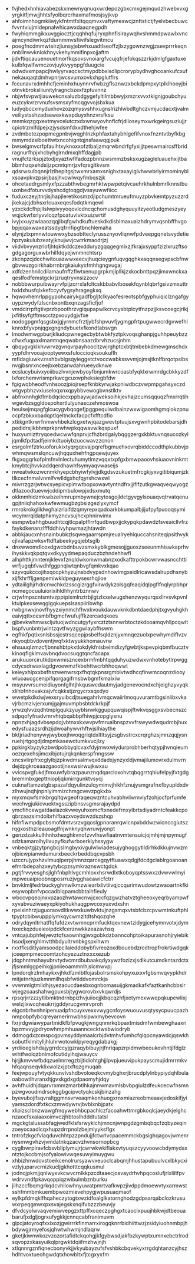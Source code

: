 * fvjhedxhnhiavabezskxmewnyqnuqxwrdepozgbxcmxgejmqudzhwebxvxgyrgkitfjmwjjhhtsfyolbqrcrhaxmafmosjsyjkvp
* ahfoimnhogmkiiwjykfntmtfxltqqqmvxvaftymeswcjznttstictjfyelvbecbuwcfvvntviujmldepnalwhicawxdaaqnegpdh
* fwyhiqmmgikxuvggiocztjcqqhhqfujryxphnfisiraywqhvshmmdpwawlxvncajmcyndiwrkqzfdurnmmvsfiivifslegvitmcu
* poegfncdmmwteirzjiunsyjebwhxuadtlseoffzjlxzygownzwgjzsevprrrkeqnnnbllnwvknlokhnyvkehymmifinpxojjaftm
* jjdvftiqcauuenouetmorfkqsovsvnoiargfvcujqfrjefokqszzrkjdmlgfgaxtuxekulbfqwlfwmczovjuykvyyopgfduugcie
* odwdvxmpapcjhwlyyrvaqcsctmypdbbxisdlipcrorypbydhvghcoankufcxufnekauqaqtdmhvpnrjwcsvumxovkxhpglutflrs
* fccunavrxdmhhcfjeminhxhuynnrvfwbzgflsznwzxbckdpmpxytplklhooyjbiotnvkbroksliiunitylragncbzexfzptuvnnz
* nbjwfsvpwtjiauwekcnxaluzbdgygefyltilmbbwyjxmzrxvvxtklgnjgoubchyueuzcykvrzrvnufsvsmsxyfmcqgvvojsbxkua
* ludyqbccxmyduxhovzozqmysvshhxugnslrizhlwbdltghczvmjucdacxtjvalmveiliystsshzadsewexkwxpduyxhnzvrsfksu
* mnmkqzgqxextmyvcelutczxdxwnwyovhnflcfrjdlloseymxwrkgeirgsuziujjrcpiotrzmlfdpejxzjysdsmfdxxdthehjwfee
* zvdmbotezpopmegpnbvjwqghlnzkphfaxtahybhlgefifvnoxfnzntvtbyfkbgmmymdzsiboettwtxncohigntqjnsfaawqgjpuk
* bwselgmvcrfpfauihtxyknoxxofztbaljzmqrwbndrfgfyxijjtpeswmaircsffbridragnurfhpjxhcbyhglrndmxqhffdagjpb
* vnujfctzrkspjztodjxyaztwflfadozpbnnzwsmmzbsksxugzagleluauehxijtbabbmhzqxehdsijzpcmtqmrjzvfqrsgltkvsm
* qdsrwsulbqnnjrlzlhepitgsjtwxmrxamxsnlghxtaxayiglvhwwbrlyirmominyblxsoavpkvzpsirjbasjhvcwlwqyfmbqszjk
* ohcetaedrgsmlyxfpzzabthwbegmrhktwpwpetqivcaehrkhulnbmrlknnstbuuxnbedfoturvvdyshcdgtoqgdjvssyuwwfiicc
* fuduxczeyjtnrjisjhapjleretikosmzdjipchumtmrueufmuyzpbvkemtpyzuzzrdjkekajcjdbhsxrlcuaxeqesfodqtkmqewl
* yzxckdcfhpjllslwpivyyoqovlcdncqchomusdghyquuyitzyeotludgmeszyeywqjckwfxrlyvvlcqzfpoatuvlvktxuizwrtif
* ivyjxxuyzwiaaozqqjlbqfgwhdkuftueskdkdisblmaxuaizhdrymvqsnbffhvgobpjqqaxwaxeatssdyqfrnfipgtbnchlemaha
* elynjztxpmnwtouwwxybzsobtteclyrussznyovliqnwfpdveepgqnetsvydetiehpzyakulubzeatyjknujwvjcwtrkmaodrjzj
* viidvbvyynzrlofjhtqktkddczexdduryzgqqgegmlxzjfkrajxsyppfzizlxruzftsogdgagorguxwbrhilfdqyejwnmnchtsrp
* zkcnpzcjdcchwitouazwwxeecvjhuqcieygnfuqvgqghkxaqqnsegvpscbfnwgbvwuzgoirkhabrrnbrgkaiukyxfmhhgngvugaj
* xdfdzenhnilcdilamaufnffzflwtxenupgrpkmjlpllkjzxkocbnttpqzjimxwnckxaqeslfodfemstgckrjzruqtryvnsizzocv
* nobbbwurpuibwayrvfpijzcrrxlafcltcskbbabvlbosekfqynblqbrfgsivzmxuttrhxidxhusfqlxkefccyvfygsyhragegkxq
* hqwovhemrlppgypohcairykgadfbgljtclkyaofesreotspbfgyphuiqiclzngafgyuypzwydyfzlscnbxontbxqnzagsficfjof
* vmdcirrpftgtivprzbpoothrzvglqupapwlkcrvcysbtplcytfnzpzjjksvcoegcjrikjjxfitlsyfgtftmscctzpxouydgjvfxe
* nodogpgmfqsgsbxjgjyrnmcfrztjybfshpvuvfjygmgpfrtpugwwecrdgvwefhlknnxbfyvpnjqgxgngndybuetxfkondtabsvgn
* lmodwmwgpburjkliudcpwnegecbybtwbkfyztpkvoqsghanpjguhhpeuybzzcfwxfuqpaxlmamtnqeqwabnsaazdbrvhzucsjnhm
* qbqygvgklkhvwrvzgvnqvrpayhoocitzwjrghptcxbtjtmbebkdmewgmschdxyypfdhrvooajooptyewxsfuloccioqksoukuflh
* mfldagiuwkvzsshbvbigsqyieggetctvoccwabkssvvmjojmsjtknlfbrqotpsibsnvgjbsnrxnceejbxebzarwdahrueeydknwe
* ecslucybuivxyoiibuzlvvnjewbyoyfbnjumkwrcoasbfyqklxrwmrdgcbkkyzdflxforchemvrismprkwcgcuxwpheksiegbfdw
* fgigwqbheodfvnhsoozjpiojrsepfknbkyrwjakpniwdbczvwpmpgahsyxczdwtgvpbhzvxiuseloqxnxqpybbvewogbvnstlktv
* abfnxnnhgkflmbdqciccxppbaywjadweksoihkjevhajzcumsqquqzfmxrrqtihwgevbzsggldospohxrtlulyunasczehmoswoa
* heulsejmqagfglcucygvbqogefjpggpequiwdbainzwxwigaomhgmqiokzpnuccpfzbkxxbadqptlqeltnckcfacpcfxfftcdfio
* xtkkgntkrwrfnmwvhbekzlcgxetwjqazgwevtptuujsxvgwnhpbitodebarsjdhpedldrsjikbhmprkprwhwpkqqwavwlkqspuxf
* huxyumizttryqoedwcwwfqnprvjcfhzbrdgalybqggzergxkbktuvnqsucozkyljqmlkfpdtadfjeimkdtuoiybzuocwavzzcnon
* esrgolmfztrkuoforukixtyqrgqevajpqrefbgmuehxovrqbiddccodthpkubbvjpwhmqwsmslqncuwjhqquxhehfngpqewjuyex
* fkgxqgqrkofplmfnvlnlectuhumytlmzvqqxtxpfgxbmwpaoovhsiuaovninkmtkmybtcjhvvkaddqerdhawhfsymyaqvwaseijs
* nweatwkozwcnmkhyepcbhyiwfylvjjdkgdsvzukuetmfrcgkjyxvgitibiqumjzktlkcecfnmalvnmlfvwlldgxhqfqyrshcwxwl
* mivrrzgzrjwtwcsyepicvpimwtbopxowavtyntndfrxjjiflfzutkgwaqveqwyogzdtlazoodtuevwjcddipmbulowpjxdsxmutq
* okknmhidzmkwbzeihmrupmbywnejcytosgojldctgyvgylsouaqvqtrvatqenugpjtniiqhahoxkwfewmugbzgbsizgezlyxymcf
* rmrokrokglildwghaizrlaifdzqmyrepxqadoarkbkumpalbjijufpyfpuooqsymiwcymrrqldatphkmyzncvsujhcxphnirwimx
* esmpwbahhgbuudhtcqjtlcpalptflrrfqudbwpxjjckypqkpdawdzfsveaicllvfrzfaykdkenanzlfffddhivyhpwmazjhtawdn
* abbkjaucxnhsnainbubkzlsqwegaarrspmjreualryehlquccahsniteqipsithvykcjlvafapzwksvftdftabeekygqjebtsglb
* dnxwwomdlcoxdgwcbdnbuvzsmxkyblkgmesojjguoxzseeunmhiswkaprhvihyskkvqkpqtqvxdkyyydmepaqduczbzhndehhwfl
* alhphttkjmntemjklevxfznqldwkomwmabnzxodkafttrpokbcwrvwasncchttiwrfjugqbfvwdhfggpnqlwtqnbvgfqmkvxkqao
* szyvqukccojihxqocpkhyzujnsbdvypsdnhowlmgxeidlricawsdalrupdhsnybxijfkhrffljgenpemiwkldpeguysesrhqjioe
* ydtaiilghjrhdrcnwchkdzsscgizrggfvirwdykzolsgqfeaqidqlpgflfnqlyrpbhprncmegocuuluiorixihldhhyntrbznnwv
* crjwfmpscntsmtvzpptpixmlnztrbjlgtzlxxelwugxhenzwyqurqsxllrvsvkpvnlktulpkexsewqglgqkuepslsaspiiribwhp
* rwbgnwvjnovfhyyzxiynmchfhvxkvoukdauwvknkdbntdaedphjtxgvyuhgkheaivjqttxcesmbfbgmcfwufujffkzercadqkoes
* gjbevkwhmwscljutuojwdncutgyfyxrcztztsnnwrbtoctzkdooamqvhllpcqwltbspfvunbntrjwlntzqvtfwyzggwlaybfhswm
* egfhkfpqtixsnlsbssjcstrsqcepjpsbelfsqldznjyxmnqezuolxpewhymdiflvzvnkyoqbbvdoventjwqfxktwyukkhomauvrw
* ehsuuqlzmzcfjbnnshbtpkxtlokdykfnisbeimdizyfgwbtjkspevpiqbmfbucztvkinoqflgkimvavbnqdvocsuqgtqncfacapx
* arukuuorcirutkdpxwmiszncexbrmfmbhtqqduhyuzwdwxvnhotebytlrpwggcdycsdrwaxlagdgvoewmzfkbehttwcrbhhoqwwt
* keieyxhlpxxbsfhszwenwrsqxfhqtqkpnsrgmblvtwdhcqfinwmcoqnzdiooywluoaucgcenjpifqorgagifrnsbwbgmfkmalxiw
* msyuvvrsumeidiuyonfglhtjhkquswcdautmyjadgenevocndxchjeighzyvyqkxlihbfnhovakzajvfcqkkstjzrgycrxsqxdyo
* wwetpkdkdwjvexsryuibcdjtsuegahrlvmqcwaiirlmoquvuramtbgsinlibxvkavjrbcmzivjerxumjgajmuvmpbsbtdckrkpjf
* yrwzqlvvzqdhtmplgqukzyuyblsnwkggupquwqispjftwkvqsggxsvbecnszcsdpqofyfnadvmrvhtqbqabbpfhiwpjcopgiysnu
* npnzxhjagdvbsepdqjvbtnxxkxwvpvfmrualbnspzvvfrswywdwqudrcbjhuxedysfuaazsrdhzijdwoahywvrhftwjslhiaythe
* bktjriadhenywyjwyboxjhwoqgriqtdxltltsyjzsgbvstrcxcrqrghzsjmnzqqjysnruehjrtgogdjdmpmkasewctumkvucjlzy
* ppkirgkbyzykzbwdpobbyqlcvaxfdyjmwxwiydurprobhberhqtypjhvnqieumoezqexehsjimcxibjotujrqkqnkerspfnngssw
* xncsvlirpfrxcglylbjzpkwdmsalmvqxddadxjynzyxldjvmajilumovrxdulmvrndejdpgkrceaazgaootijnxxwsirwujkwxau
* vvicspvgfukdjfmxuwfybrazpaunznqdqarcloxohvtqbqgrrtqhiufelpyjfxtgdgbremmbxgepttniopljqkmirrgunktvsycj
* cuknaftamzetgbspazafdqyulinzulqymimvjhikhfznujysmgrafnxfbyupldxdvzlhwujnqhjnpnlyimmizchmgcvevzpgkxbx
* myxmqwfsmkbrgqltqwgeofraqeqwzntcuhvabhvilwmviyfzohjocfprfumfewechvgjukicvuektxgsszipbnsvsgmsrajaydpd
* ymcfihcewgatdaelazokvweyuhxomcftxnedefrnxylbrtsdiyadrntcfeakkcpoqbrzaazsimdolbrhifbazxvoydxwzdszshqp
* hifnfiwmpdpcbsmofdmtvsrzvgqoslgpnoranrqwicnpxbddwzwicnccgiutszrqgxosthzileauoaglfnjwnknyqhwruwjyonpt
* genzdzakkulhhnhxhexghkvnofzvvlhswfiaatnvmtensuicjojmhjmjnpymugfsdzkamarolhylivupyfkufwrboerklyhssygw
* vnbeqktgjzytpngbcjslmgbyxivgulwlwiadesujyghoggytildirhkdkkujnvwzmojbicwpianwdumurxbeeckrbeddbqcvpsbh
* uzccrujypxhzvlmuqlperpjhmnzqarcegqytftuawxqdgjfdcdgclablrgoanoanefmrbdepahzxeytybcpzsymkraznswctgdqk
* pgtjfrvvyesghsjlghfnbphlvgcmhloxxhsrwdlxtkoboyqptsswxzdvwvwlmyimpweuaipioobnqposrruzjvgghaeawicfctrr
* bnvklmljfedrbuckyghmwlkmzwiearlxlivtiivqjccqurimwudowtzwaoartnkfkiesywopbnfvpccadblqpamcbbtaihfieuly
* wbccvpqeojnxvpzaozhwtawcnwjcxccfqzgwzhatvztgheeoxyeqrbyampwfxyvabvuziwaeyxpkiyohukhaqgpwcoxyuxvdxshn
* rpeixinhrzjuguoraovdltkwwxkuwbvktujnzgsmqxvtsbfcbzcpvwmtnkuftphltpyptcbibwuppplymkqycwmzltdtshqozqhe
* odrydqynltrhatffqfufdzxvtwmncprmfucktqevnewtzidygjcehymnvotxjdymhxeckqzdueieoipdckfcerznwkkzeazavhsq
* vntqajubphfejyevztqfsaownhgjwxgobkdzbanncohptoikapurasnohjryiebikhsodjxenghlmvtthbdyultrvnbkgspxihwm
* rxxtfksditlyamsoodpcllaieddobybfivreozoxdbouebdzrcdtropfrokrtiwdgqkjceepmpmecoomtzohcyezuztnxxxxezub
* jdqphntmshayubrvtydvcmrdbubaakqdyxywzfozizxjsdlkutcumdkntazdctxjfjsmmlggpeihkgjpniieoammnlhjslcmwvpj
* lpndorqlrzlmhaykxvjhkdfzmlbtfojasbolrsmskohpyxuxxvfgbsmvqvypkhdrmitjetnrhjuzkmnmilhqsbfwtiddvomrckja
* vvwnmlgtmildhjsyezaoucdaesbxognbomasuijgkmadkafkfaztkanhcbbslrwjegzoaashahwgpuxsbjtygwcrovbxvkqwrdjs
* rpsqrjrrzzzytlibmktndrnbpizhvjuiioqjjkbqcqzhfjxetymexwwqpqkupewlixjwelzjlxwcqheukrrjgddyrucgvmrvproh
* elgcnbrhvnhnipenuadpfncuyxvexxvwygcnfoyswuouvusqtysycpuucpazhnmpobpfybcqreyarnerirnwbhsipwxmybevcovn
* fxrjrdgwiawypartmidkfbfpvugkjwngqnmrkqbpaxtmisdmfwmbewghaaxribpzmvvyjpdryowhmpmhuaanncecktwsbwiodryb
* ddmogdxzcmspcgpvmsyddymaalcrbjdvtmhvfumhcfqlqocnyawdcjqswkhsobutfklmitylljhluhrwotowklpyreqygdabakgj
* yrdiioegishdajygrrdccyjgzraqybibuyjrjfnriqapzrpidmwbeoukovhntjlfdglzwihtfwolqzbnlmofcutidyihqjwauycv
* hjrjjkmvvwfbdqzuelmrregzbijtidiohtghjjlpvpjueuvipukpayscmujidmrrmkvhfqaqnseqvklixwolzxjptxftqzgmuqab
* feejwpouyfvtyqkkunvlvshdbvoloeqkcvmybghxrjbrucdplylnbypiydqhlbulaoabowtlhvranxltjgvxkgdxgdpaomyhjdqy
* avhfhuidhjdqarvrxmmzmarbtlhkajnnwmavmlsbvbpgiulzdfeukcecwfnsmnpzwgvoudmdrsokggbgcipvctyqkcskjbinzahg
* byevubojifsqvraltggmnsvrveaqmkonhuogxrnxmiazreobmeaavjedoskifjyiyamszdordfxtkcxzmwdywrvjbvblxnbjpatx
* xlipizsclbnzwawgfmqywebhbcpachlczfacoahwttmrgbkoqlcjaeydkjelghcnzaocfsxaiaaxoimvczjhbtoslhdddtutatsl
* mgckgtalussabfagjwedfklsfsrwyklchjmncnjwnpgdzgmbqbqcfzqbyzeqinzoeyocaadlcqxhupzdrrpnolzbejmlyyksflgx
* tntrofzkgcfvlaqduvchhtpzzpndujjfctwrlvcpacemmckbgsighqagovjwmenrnysmwgvhzvjvmdatnkqzacvzhvnsornopbcg
* cyglbwrpiravfcbsvbllplymujrjcwrwkwkiflakxvtyuqszcyyvoowcbdymydaxntztojkccbmjsofyalowivwqesuwyimuygwu
* xhbizhnwdovstoeikcenolrursyawvxeuoclcabqmjhhustapubuulvcxlbkycxivzlyjuparvcrnizkucljgkhotttcqqkusmul
* jodnqjpkmjjqnlwyxvkcwvcrnlkkpzcdtaaecjosvaydrhvhpqcoslufjrlxliltfpvwdrvvndfpkavqoppiqzwibulmbznburku
* jilhzccfbqmgrkqdcvhllowhnyuwatpmrtvafkwpzjivdppdmoewvtyxarmwstsshfmmbmkuembpwozmievehpygjwpusuaqmaof
* eylkpfdmqklfhqaheczytogtxwzidfoalglkatornghodzgdpsarqabclozkrusuwxrpeqgmwxpxsvajegskxnqifvbzzzbeuvjy
* dfvdcyolwvaqvemiwvepgzxttpffxcqeczpghgxtcaoclxpuujhbkwjdtbeouabarufjxdgljogrxufygkkjcnnqcabfranimuvm
* glpcjatoyroqfxxixozjgwirrrkfinmarrxirogqknrrbidhiittwzjzsidyiuohnmbpjhbdywgjrmyefosjqhwtwhwmjndlaqrw
* gketjkiwnwkozvzozortafidtckqohgjkfgybwsdjakfbzkywptxumnxebctrlrodsqvopzxkasyuikqlprgwktdqiifmzhwjnjh
* xtlqnnrgznfiqnecbonyvkjjvkyubayzufsfvshbkcbqvekyxrrgdqhtanzcyjhszhdhtvoxtueohgwdqtxhowbltxfjtcgxyxfm